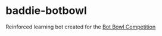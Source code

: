 # baddie-botbowl
Reinforced learning bot created for the <a href="https://njustesen.github.io/botbowl/">Bot Bowl Competition</a>
